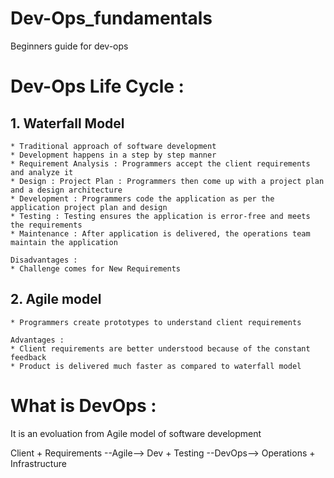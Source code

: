 # Dev-Ops_fundamentals
Beginners guide for dev-ops

# Dev-Ops Life Cycle :

## 1. Waterfall Model 
    
    * Traditional approach of software development
    * Development happens in a step by step manner
    * Requirement Analysis : Programmers accept the client requirements and analyze it
    * Design : Project Plan : Programmers then come up with a project plan and a design architecture
    * Development : Programmers code the application as per the application project plan and design
    * Testing : Testing ensures the application is error-free and meets the requirements
    * Maintenance : After application is delivered, the operations team maintain the application
    
    Disadvantages : 
    * Challenge comes for New Requirements
    
## 2. Agile model

    * Programmers create prototypes to understand client requirements
   
    Advantages :
    * Client requirements are better understood because of the constant feedback
    * Product is delivered much faster as compared to waterfall model
    
# What is DevOps :

It is an evoluation from Agile model of software development

Client + Requirements  --Agile-->  Dev + Testing   --DevOps-->  Operations + Infrastructure
    
    
   

